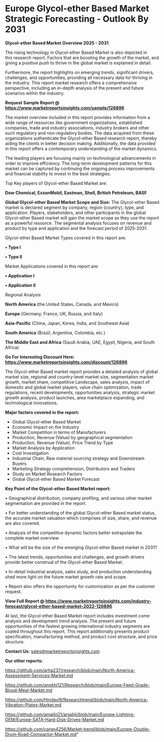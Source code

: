  # Europe Glycol-ether Based Market Strategic Forecasting - Outlook By 2031

<Strong> Glycol-ether Based Market Overview 2025 - 2031</strong>

The rising technology in Glycol-ether Based Market is also depicted in this research report. Factors that are boosting the growth of the market, and giving a positive push to thrive in the global market is explained in detail.

Furthermore, the report highlights on emerging trends, significant drivers, challenges, and opportunities, providing all necessary data for thriving in the industry. This report market research offers a comprehensive perspective, including an in-depth analysis of the present and future scenarios within the industry.

<strong>Request Sample Report @ <a href=https://www.marketreportsinsights.com/sample/126896>https://www.marketreportsinsights.com/sample/126896</a></strong>

The market overview included in this report provides information from a wide range of resources like government organizations, established companies, trade and industry associations, industry brokers and other such regulatory and non-regulatory bodies. The data acquired from these organizations authenticate the Glycol-ether Based research report, thereby aiding the clients in better decision making. Additionally, the data provided in this report offers a contemporary understanding of the market dynamics.

The leading players are focusing mainly on technological advancements in order to improve efficiency. The long-term development patterns for this market can be captured by continuing the ongoing process improvements and financial stability to invest in the best strategies.

Top Key players of Glycol-ether Based Market are:

<strong>Dow Chemical, ExxonMobil, Eastman, Shell, British Petroleum, BASF</strong>

<strong><b>Global Glycol-ether Based Market Scope and Size:</b></strong>
The Glycol-ether Based market is declared segment by company, region (country), type, and application. Players, stakeholders, and other participants in the global Glycol-ether Based market will gain the market scope as they use the report as a powerful resource. The segmental analysis focuses on revenue and product by type and application and the forecast period of 2025-2031.

Glycol-ether Based Market Types covered in this report are:

<strong>• Type I

• Type II</strong>

Market Applications covered in this report are:

<strong>• Application I

• Application II</strong> 

Regional Analysis

<strong>North America</strong> (the United States, Canada, and Mexico)

<strong>Europe</strong> (Germany, France, UK, Russia, and Italy)

<strong>Asia-Pacific</strong> (China, Japan, Korea, India, and Southeast Asia)

<strong>South America</strong> (Brazil, Argentina, Colombia, etc.)

<strong>The Middle East and Africa</strong> (Saudi Arabia, UAE, Egypt, Nigeria, and South Africa)

<strong>Go For Interesting Discount Here: <a href=https://www.marketreportsinsights.com/discount/126896>https://www.marketreportsinsights.com/discount/126896</a></strong>

The Glycol-ether Based market report provides a detailed analysis of global market size, regional and country-level market size, segmentation market growth, market share, competitive Landscape, sales analysis, impact of domestic and global market players, value chain optimization, trade regulations, recent developments, opportunities analysis, strategic market growth analysis, product launches, area marketplace expanding, and technological innovations.

<strong><b>Major factors covered in the report:</b></strong>
<ul>
  <li>Global Glycol-ether Based Market </li>
  <li>Economic Impact on the Industry</li>
  <li>Market Competition in terms of Manufacturers</li>
  <li>Production, Revenue (Value) by geographical segmentation</li>
  <li>Production, Revenue (Value), Price Trend by Type</li>
  <li>Market Analysis by Application</li>
  <li>Cost Investigation</li>
  <li>Industrial Chain, Raw material sourcing strategy and Downstream Buyers</li>
  <li>Marketing Strategy comprehension, Distributors and Traders</li>
  <li>Study on Market Research Factors</li>
  <li>Global Glycol-ether Based Market Forecast</li>
</ul>

<strong><b>Key Point of the Glycol-ether Based Market report:</b></strong>

• Geographical distribution, company profiling, and various other market segmentation are provided in the report.

• For better understanding of the global Glycol-ether Based market status, the accurate market valuation which comprises of size, share, and revenue are also covered.

• Analysis of the competitive dynamic factors better extrapolate the complete market overview

• What will be the size of the emerging Glycol-ether Based market in 2031?

• The latest trends, opportunities and challenges, and growth drivers provide better construal of the Glycol-ether Based Market.

• In-detail industrial analysis, sales study, and production understanding shed more light on the future market growth rate and scope.

• Report also offers the opportunity for customization as per the customer request.

<strong><b>View Full Report @ <a href=https://www.marketreportsinsights.com/industry-forecast/glycol-ether-based-market-2022-126896>https://www.marketreportsinsights.com/industry-forecast/glycol-ether-based-market-2022-126896</a></b></strong>


At last, the Glycol-ether Based Market report includes investment come analysis and development trend analysis. The present and future opportunities of the fastest growing international industry segments are coated throughout this report. This report additionally presents product specification, manufacturing method, and product cost structure, and price structure.

<strong>Contact Us:</strong>
sales@marketreportsinsights.com

<strong>Our other reports:</strong>

<a href=https://github.com/arha237/research/blob/main/North-America-Assessment-Services-Market.md>https://github.com/arha237/research/blob/main/North-America-Assessment-Services-Market.md</a>

<a href=https://github.com/anokhi121/Research/blob/main/Europe-Feed-Grade-Blood-Meal-Market.md>https://github.com/anokhi121/Research/blob/main/Europe-Feed-Grade-Blood-Meal-Market.md</a>

<a href=https://github.com/Hindavi9/Researchtrend/blob/main/North-America-Vibration-Plates-Market.md>https://github.com/Hindavi9/Researchtrend/blob/main/North-America-Vibration-Plates-Market.md</a>

<a href=https://github.com/anjaliiii21/anjaliiii/blob/main/Europe-Lighting-OEM/Europe-SATA-Hard-Disk-Drives-Market.md>https://github.com/anjaliiii21/anjaliiii/blob/main/Europe-Lighting-OEM/Europe-SATA-Hard-Disk-Drives-Market.md</a>

<a href=https://github.com/cargo4256/Market-trend/blob/main/Europe-Double-Drum-Road-Compactor-Market.md>https://github.com/cargo4256/Market-trend/blob/main/Europe-Double-Drum-Road-Compactor-Market.md</a>"

